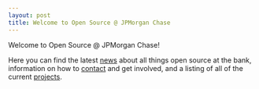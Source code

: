 ```yaml
---
layout: post
title: Welcome to Open Source @ JPMorgan Chase
---
```


Welcome to Open Source @ JPMorgan Chase! 

Here you can find the latest [news]({{site.baseurl}}/news) about all things open source at the bank, information on how to [contact]({{site.baseurl}}/contact) and get involved, and a listing of all of the current [projects]( {{site.baseurl}}/projects). 


